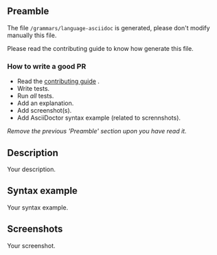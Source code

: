 ## Preamble

The file `/grammars/language-asciidoc` is generated, please don't modify manually this file.

Please read the contributing guide to know how generate this file.

### How to write a good PR

- Read the [contributing guide](https://github.com/asciidoctor/atom-language-asciidoc/blob/master/CONTRIBUTING.adoc) .
- Write tests.
- Run *all* tests.
- Add an explanation.
- Add screenshot(s).
- Add AsciiDoctor syntax example (related to scrennshots).

*Remove the previous 'Preamble' section upon you have read it.*

## Description

Your description.

## Syntax example

Your syntax example.

## Screenshots

Your screenshot.
